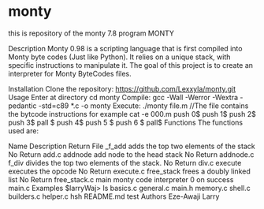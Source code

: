 # monty
this is repository of the monty 7.8 program
MONTY

Description
Monty 0.98 is a scripting language that is first compiled into Monty byte codes (Just like Python). It relies on a unique stack, with specific instructions to manipulate it. The goal of this project is to create an interpreter for Monty ByteCodes files.

Installation
Clone the repository:
https://github.com/Lexxyla/monty.git
Usage
Enter at directory
cd monty
Compile:
gcc -Wall -Werror -Wextra -pedantic -std=c89 *.c -o monty
Execute:
./monty file.m
//The file contains the bytcode instructions for example
cat -e 000.m
push 0$
push 1$
push 2$
  push 3$
                   pall    $
push 4$
    push 5    $
      push    6        $
pall$
Functions
The functions used are:

Name	Description	Return	File
_f_add	adds the top two elements of the stack	No Return	add.c
addnode	add node to the head stack	No Return	addnode.c
f_div	divides the top two elements of the stack.	No Return	div.c
execute	executes the opcode	No Return	execute.c
free_stack	frees a doubly linked list	No Return	free_stack.c
main	monty code interpreter	0 on success	main.c
Examples
$larryWaj> ls
basics.c    general.c  main.h  memory.c   shell.c
builders.c  helper.c   hsh          README.md  test
Authors
Eze-Awaji Larry
